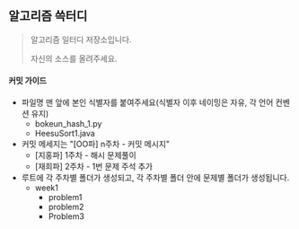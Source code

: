 ## 알고리즘 쓱터디



> 알고리즘 일터디 저장소입니다.
>
> 자신의 소스를 올려주세요.



#### 커밋 가이드

- 파일명 맨 앞에 본인 식별자를 붙여주세요(식별자 이후 네이밍은 자유, 각 언어 컨벤션 유지)
  - bokeun_hash_1.py
  - HeesuSort1.java
- 커밋 메세지는 "[OO파] n주차 - 커밋 메시지"
  - [지홍파] 1주차 - 해시 문제풀이
  - [재희파] 2주차 - 1번 문제 주석 추가
- 루트에 각 주차별 폴더가 생성되고, 각 주차별 폴더 안에 문제별 폴더가 생성됩니다.
  - week1
    - problem1
    - problem2
    - Problem3